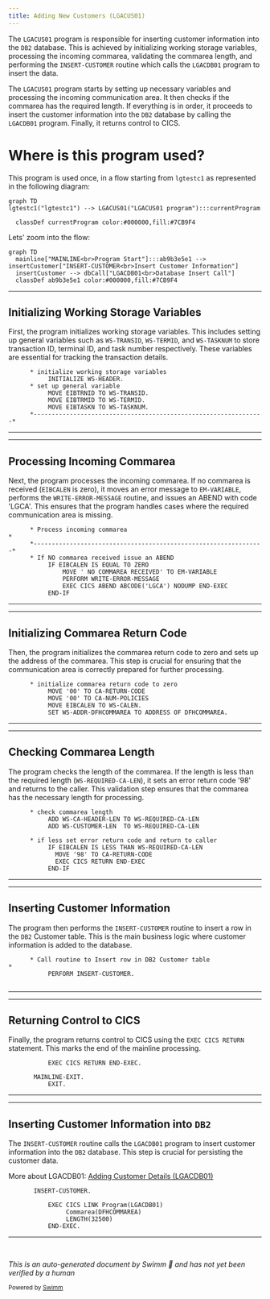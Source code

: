```yaml
---
title: Adding New Customers (LGACUS01)
---
```

The <SwmToken path="base/src/lgacus01.cbl" pos="11:6:6" line-data="       PROGRAM-ID. LGACUS01.">`LGACUS01`</SwmToken> program is responsible for inserting customer information into the <SwmToken path="base/src/lgacus01.cbl" pos="118:15:15" line-data="      * Call routine to Insert row in DB2 Customer table               *">`DB2`</SwmToken> database. This is achieved by initializing working storage variables, processing the incoming commarea, validating the commarea length, and performing the <SwmToken path="base/src/lgacus01.cbl" pos="119:3:5" line-data="           PERFORM INSERT-CUSTOMER.">`INSERT-CUSTOMER`</SwmToken> routine which calls the <SwmToken path="base/src/lgacus01.cbl" pos="134:9:9" line-data="           EXEC CICS LINK Program(LGACDB01)">`LGACDB01`</SwmToken> program to insert the data.

The <SwmToken path="base/src/lgacus01.cbl" pos="11:6:6" line-data="       PROGRAM-ID. LGACUS01.">`LGACUS01`</SwmToken> program starts by setting up necessary variables and processing the incoming communication area. It then checks if the commarea has the required length. If everything is in order, it proceeds to insert the customer information into the <SwmToken path="base/src/lgacus01.cbl" pos="118:15:15" line-data="      * Call routine to Insert row in DB2 Customer table               *">`DB2`</SwmToken> database by calling the <SwmToken path="base/src/lgacus01.cbl" pos="134:9:9" line-data="           EXEC CICS LINK Program(LGACDB01)">`LGACDB01`</SwmToken> program. Finally, it returns control to CICS.

# Where is this program used?

This program is used once, in a flow starting from `lgtestc1` as represented in the following diagram:

```mermaid
graph TD
lgtestc1("lgtestc1") --> LGACUS01("LGACUS01 program"):::currentProgram

  classDef currentProgram color:#000000,fill:#7CB9F4
```

Lets' zoom into the flow:

```mermaid
graph TD
  mainline["MAINLINE<br>Program Start"]:::ab9b3e5e1 --> insertCustomer["INSERT-CUSTOMER<br>Insert Customer Information"]
  insertCustomer --> dbCall["LGACDB01<br>Database Insert Call"]
  classDef ab9b3e5e1 color:#000000,fill:#7CB9F4
```

<SwmSnippet path="/base/src/lgacus01.cbl" line="83">

---

## Initializing Working Storage Variables

First, the program initializes working storage variables. This includes setting up general variables such as <SwmToken path="base/src/lgacus01.cbl" pos="86:7:9" line-data="           MOVE EIBTRNID TO WS-TRANSID.">`WS-TRANSID`</SwmToken>, <SwmToken path="base/src/lgacus01.cbl" pos="87:7:9" line-data="           MOVE EIBTRMID TO WS-TERMID.">`WS-TERMID`</SwmToken>, and <SwmToken path="base/src/lgacus01.cbl" pos="88:7:9" line-data="           MOVE EIBTASKN TO WS-TASKNUM.">`WS-TASKNUM`</SwmToken> to store transaction ID, terminal ID, and task number respectively. These variables are essential for tracking the transaction details.

```cobol
      * initialize working storage variables
           INITIALIZE WS-HEADER.
      * set up general variable
           MOVE EIBTRNID TO WS-TRANSID.
           MOVE EIBTRMID TO WS-TERMID.
           MOVE EIBTASKN TO WS-TASKNUM.
      *----------------------------------------------------------------*
```

---

</SwmSnippet>

<SwmSnippet path="/base/src/lgacus01.cbl" line="92">

---

## Processing Incoming Commarea

Next, the program processes the incoming commarea. If no commarea is received (<SwmToken path="base/src/lgacus01.cbl" pos="95:3:3" line-data="           IF EIBCALEN IS EQUAL TO ZERO">`EIBCALEN`</SwmToken> is zero), it moves an error message to <SwmToken path="base/src/lgacus01.cbl" pos="96:14:16" line-data="               MOVE &#39; NO COMMAREA RECEIVED&#39; TO EM-VARIABLE">`EM-VARIABLE`</SwmToken>, performs the <SwmToken path="base/src/lgacus01.cbl" pos="97:3:7" line-data="               PERFORM WRITE-ERROR-MESSAGE">`WRITE-ERROR-MESSAGE`</SwmToken> routine, and issues an ABEND with code 'LGCA'. This ensures that the program handles cases where the required communication area is missing.

```cobol
      * Process incoming commarea                                      *
      *----------------------------------------------------------------*
      * If NO commarea received issue an ABEND
           IF EIBCALEN IS EQUAL TO ZERO
               MOVE ' NO COMMAREA RECEIVED' TO EM-VARIABLE
               PERFORM WRITE-ERROR-MESSAGE
               EXEC CICS ABEND ABCODE('LGCA') NODUMP END-EXEC
           END-IF
```

---

</SwmSnippet>

<SwmSnippet path="/base/src/lgacus01.cbl" line="101">

---

## Initializing Commarea Return Code

Then, the program initializes the commarea return code to zero and sets up the address of the commarea. This step is crucial for ensuring that the communication area is correctly prepared for further processing.

```cobol
      * initialize commarea return code to zero
           MOVE '00' TO CA-RETURN-CODE
           MOVE '00' TO CA-NUM-POLICIES
           MOVE EIBCALEN TO WS-CALEN.
           SET WS-ADDR-DFHCOMMAREA TO ADDRESS OF DFHCOMMAREA.

```

---

</SwmSnippet>

<SwmSnippet path="/base/src/lgacus01.cbl" line="107">

---

## Checking Commarea Length

The program checks the length of the commarea. If the length is less than the required length (<SwmToken path="base/src/lgacus01.cbl" pos="108:13:19" line-data="           ADD WS-CA-HEADER-LEN TO WS-REQUIRED-CA-LEN">`WS-REQUIRED-CA-LEN`</SwmToken>), it sets an error return code '98' and returns to the caller. This validation step ensures that the commarea has the necessary length for processing.

```cobol
      * check commarea length
           ADD WS-CA-HEADER-LEN TO WS-REQUIRED-CA-LEN
           ADD WS-CUSTOMER-LEN  TO WS-REQUIRED-CA-LEN

      * if less set error return code and return to caller
           IF EIBCALEN IS LESS THAN WS-REQUIRED-CA-LEN
             MOVE '98' TO CA-RETURN-CODE
             EXEC CICS RETURN END-EXEC
           END-IF
```

---

</SwmSnippet>

<SwmSnippet path="/base/src/lgacus01.cbl" line="118">

---

## Inserting Customer Information

The program then performs the <SwmToken path="base/src/lgacus01.cbl" pos="119:3:5" line-data="           PERFORM INSERT-CUSTOMER.">`INSERT-CUSTOMER`</SwmToken> routine to insert a row in the <SwmToken path="base/src/lgacus01.cbl" pos="118:15:15" line-data="      * Call routine to Insert row in DB2 Customer table               *">`DB2`</SwmToken> Customer table. This is the main business logic where customer information is added to the database.

```cobol
      * Call routine to Insert row in DB2 Customer table               *
           PERFORM INSERT-CUSTOMER.
      
```

---

</SwmSnippet>

<SwmSnippet path="/base/src/lgacus01.cbl" line="123">

---

## Returning Control to CICS

Finally, the program returns control to CICS using the <SwmToken path="base/src/lgacus01.cbl" pos="123:1:5" line-data="           EXEC CICS RETURN END-EXEC.">`EXEC CICS RETURN`</SwmToken> statement. This marks the end of the mainline processing.

```cobol
           EXEC CICS RETURN END-EXEC.

       MAINLINE-EXIT.
           EXIT.
```

---

</SwmSnippet>

<SwmSnippet path="/base/src/lgacus01.cbl" line="132">

---

## Inserting Customer Information into <SwmToken path="base/src/lgacus01.cbl" pos="118:15:15" line-data="      * Call routine to Insert row in DB2 Customer table               *">`DB2`</SwmToken>

The <SwmToken path="base/src/lgacus01.cbl" pos="132:1:3" line-data="       INSERT-CUSTOMER.">`INSERT-CUSTOMER`</SwmToken> routine calls the <SwmToken path="base/src/lgacus01.cbl" pos="134:9:9" line-data="           EXEC CICS LINK Program(LGACDB01)">`LGACDB01`</SwmToken> program to insert customer information into the <SwmToken path="base/src/lgacus01.cbl" pos="118:15:15" line-data="      * Call routine to Insert row in DB2 Customer table               *">`DB2`</SwmToken> database. This step is crucial for persisting the customer data.

More about LGACDB01: <SwmLink doc-title="Adding Customer Details (LGACDB01)">[Adding Customer Details (LGACDB01)](/.swm/adding-customer-details-lgacdb01.tbc4xojj.sw.md)</SwmLink>

```cobol
       INSERT-CUSTOMER.

           EXEC CICS LINK Program(LGACDB01)
                Commarea(DFHCOMMAREA)
                LENGTH(32500)
           END-EXEC.
```

---

</SwmSnippet>

&nbsp;

*This is an auto-generated document by Swimm 🌊 and has not yet been verified by a human*

<SwmMeta version="3.0.0" repo-id="Z2l0aHViJTNBJTNBa3luZHJ5bC1jaWNzLWdlbmFwcCUzQSUzQVN3aW1tLURlbW8=" repo-name="kyndryl-cics-genapp"><sup>Powered by [Swimm](https://app.swimm.io/)</sup></SwmMeta>
